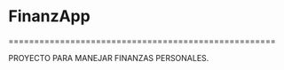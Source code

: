 # FinanzApp


====================================================

PROYECTO PARA MANEJAR FINANZAS PERSONALES. 
